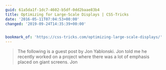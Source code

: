 ```yaml
---
guid: 61a5da1f-1dc7-4602-b5df-0dd2baae83b4
title: Optimizing for Large-Scale Displays | CSS-Tricks
date: '2016-05-11T07:04:53+00:00'
changed: '2019-09-24T14:35:39+00:00'


bookmark_of: 'https://css-tricks.com/optimizing-large-scale-displays/'
---
```



<blockquote>The following is a guest post by Jon Yablonski. Jon told me he recently worked on a project where there was a lot of emphasis placed on giant screens. Jon</blockquote>
